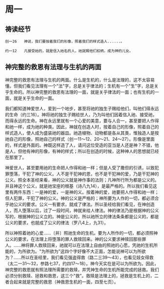 # 周一

## 祷读经节
```
创一26　　神说，我们要按着我们的形像，照着我们的样式造人......。

约一12　　凡接受祂的，就是信入祂名的人，祂就赐他们权柄，成为神的儿女。
```

## 神完整的救恩有法理与生机的两面

神完整的救恩有法理与生机的两面。什么是生机的，什么是法理的，这不太容易懂。但我们看见法理有一个"法"字，总是关乎律法的；生机有一个"生"字，总是关乎生命的。所以神完整的救恩有法理的一面，就是关乎律法的一面；也有生机的一面，就是关乎生命的一面。

我们都知道神爱世人，爱到一个地步，甚至将祂的独生子赐给他们，叫他们得永远的生命（约三16）。神将祂的独生子赐给世人，乃为叫他们因着信入祂、接受祂，而得永远的生命。神在永远里就有一个心爱的美意，要与人合一，甚至要把人作得和祂一样，成为祂的种类。因此，神就在创造人时，按着自己的形像，照着自己的样式造人，使人成为盛装祂的器皿。祂造植物、动物都是各从其类，惟独造人是按祂自己的形像，照祂自己的样式（创一11～12、20～21、24～27）。形像是里面的，样式是外面的。神既这样造了人，请问这位受造的亚当是人还是神？不错，他是人，但他有神的形像，有神的样式；所以在创造的时候，这种神人的思想就已经在那里了。

神爱世人，甚至要用祂的生命把人作得和祂一样；但是人受了撒但的引诱，以致犯罪堕落，干犯了神的公义。人不是干犯神的恩，也不是干犯神的爱，乃是干犯神的公义。照全本圣经来看，神的公义就是神作事的法则；凡神所行所为都是公义的。并且神这个公义，就是祂宝座的根基（诗八九14），是最严格的。所以我们看见这里有两件东西：一是神的爱，一是神的义。按着神的爱，祂要把人作得和祂一样；但人犯罪，干犯了神的公义。神的公义是严格的；神所要为人作的一切，都必须合乎祂公义的要求。公义一有要求，就成了律法。所以圣经给我们看见，在神创造人，而人堕落以后，过了一段时间，神就来给人律法。神的律法乃是根据神的公义写的，根据神的公义立的。神是公义的，所以祂所立的律法条条都是公义的，都是公义的要求，也就成了公义的律法（罗八4上，九31）。

所以神照着祂的心爱......〔并〕照祂生命的生机，要为人所作的一切，都必须照神公义的要求，在法理上将堕落的罪人救赎回来。神的公义要求神赎回那些罪人。......神将罪人救赎回来，祂就可以在法理上自由的照祂的心愿，凭祂的生机所能的，为所欲为。"为所欲为"这四个字好像不大正面，怎能说神可以为所欲为？......所以在圣经里，我们看见强盗得救（路二三39～43），也看见妓女得救（太二一31～32，参路七37，约四17～18）。神今天实在是可以为所欲为。因此，神完整的救恩就有照法理所需要的救赎，并凭神生命的生机所能完成的拯救。我们必须分别救赎、拯救和救恩，这三个"救"。救赎是法理上的，拯救是生机上的，二者合起来就是完整的救恩（神救恩生机的一面，四至七页）。
